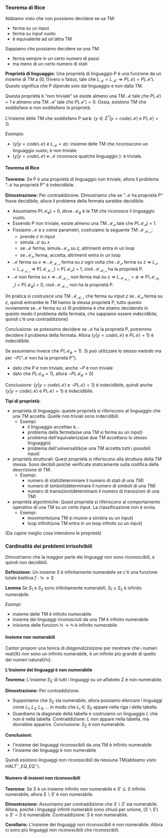 ### Teorema di Rice
Abbiamo visto che non possiamo decidere se ua TM:
- ferma su un input
- ferma su input vuoto
- è equivalente ad un'altra TM

Sappiamo che possiamo decidere se una TM:
- ferma sempre in un certo numero di passi
- ma meno di un certo numero di stati

**Proprietà di linguaggio:**
Una proprietà di linguaggio P è una funzione da un insieme di TM a $\{0, 1\}$(vero o falso), tale che $L_{\mathcal{M}} = L_{\mathcal{M}'} \Rightarrow P(\mathcal{M}) = P(\mathcal{M}')$.
Questo significa che P dipende solo dal linguaggio e non dalla TM.

Questa proprietà è "non triviale" se esiste almeno una TM $\mathcal{M}$ tale che $P(\mathcal{M}) = 1$ e almeno una TM $\mathcal{M}'$ tale che $P(\mathcal{M}') = 0$.
Ossia, esistono TM che soddisfano e non soddisfano la proprietà.

L'insieme delle TM che soddisfano P sarà: $\{ y \in \Sigma^* | y = code(\mathcal{M}) \text{ e } P(\mathcal{M}) = 1 \}$.

*Esempio:*
- $\{ y | y = code(\mathcal{M}) \text{ e } L_{\mathcal{M}} = \emptyset \}$: insieme delle TM che riconoscono un linguaggio vuoto, è non triviale.
- $\{ y | y = code(\mathcal{M}) \text{ e } \mathcal{M} \text{ riconosce qualche linguaggio } \}$: è triviale.

#### Teorema di Rice
**Teorema:**
Se P è una proprietà di linguaggio non triviale, allora il problema "$\mathcal{M}$ ha proprietà P" è indecidibile.

**Dimostrazione:**
Per contraddizione. DImostriamo che se "$\mathcal{M}$ ha proprietà P" fosse decidibile, allora il problema della fermata sarebbe decidibile.

- Assumiamo P($\mathcal{M_\emptyset}$) = 0, dove $\mathcal{M_\emptyset}$ è la TM che riconosce il linguaggio vuoto.
- Essendo P non triviale, esiste almeno una TM $\mathcal{M_{\mathcal{P}}}$ tale che P($\mathcal{M_{\mathcal{P}}}$) = 1.
- Fissiamo $\mathcal{M}$ e $x$ come parametri, costruiamo la seguente TM $\mathcal{M_{\mathcal{M}, x}}$:
    - prende $z$ in input
    - simula $\mathcal{M}$ su $x$
    - se $\mathcal{M}$ ferma, simula $\mathcal{M_{\mathcal{P}}}$ su $z$, altrimenti entra in un loop
    - se $\mathcal{M_{\mathcal{P}}}$ ferma, accetta, altrimenti entra in un loop
- $\mathcal{M}$ ferma su $x$ $\Rightarrow$ $\mathcal{M_{\mathcal{M}, x}}$ ferma su $z$ ogni volta che $\mathcal{M_{\mathcal{P}}}$ ferma su $z$ $\Rightarrow$ $L_{\mathcal{P}} = L_{\mathcal{M_{\mathcal{M}, x}}}$ $\Rightarrow$ P($\mathcal{M_{\mathcal{M}, x}}$) = P($\mathcal{M_{\mathcal{P}}}$) = 1, cioè $\mathcal{M_{\mathcal{M}, x}}$ ha la proprietà P.
- $\mathcal{M}$ non ferma su $x$ $\Rightarrow$ $\mathcal{M_{\mathcal{M}, x}}$ non ferma mai su $z$ $\Rightarrow$ $L_{\mathcal{M_{\mathcal{M}, x}}} = \emptyset$ $\Rightarrow$ P($\mathcal{M_{\mathcal{M}, x}}$) = P($\mathcal{M_{\emptyset}}$) = 0, cioè $\mathcal{M_{\mathcal{M}, x}}$ non ha la proprietà P.

(In pratica si costruisce una TM $\mathcal{M_{\mathcal{M}, x}}$ che ferma su input $z$ se $\mathcal{M_{\mathcal{P}}}$ ferma su $z$, quindi entrambe le TM hanno la stessa proprietà P, tutto questo ovviamente se $\mathcal{M}$ ferma su $x$)
(Il problema è che stiamo decidendo in questo modo il problema della fermata, che sappiamo essere indecidibile, quindi c'è una contraddizione)

Conclusione: se potessimo decidere se $\mathcal{M}$ ha la proprietà P, potremmo decidere il problema della fermata. Allora $\{ y | y = code(\mathcal{M}) \text{ e } P(\mathcal{M}) = 1 \}$ è indecidibile.

Se assumiamo invece che $P(\mathcal{M_{\emptyset}} = 1)$. Si può utilizzare lo stesso metodo ma per $\lnot P$("$\mathcal{M}$ non ha la proprietà P").

- dato che P è non triviale, anche $\lnot P$ è non triviale
- dato che $P(\mathcal{M_{\emptyset}} = 1)$, allora $\lnot P(\mathcal{M_{\emptyset}} = 0)$

Conclusione: $\{ y | y = code(\mathcal{M}) \text{ e } \lnot P(\mathcal{M}) = 1 \}$ è indecidibile, quindi anche $\{ y | y = code(\mathcal{M}) \text{ e } P(\mathcal{M}) = 1\}$ è indecidibile.

**Tipi di proprietà:**
- proprietà di linguaggio: queste proprietà si riferiscono al linguaggio che una TM accetta. Quelle non triviali sono indecidibili.
    - Esempi:
        - il linguaggio accettao è...
        - problema della fermata(se una TM si ferma su un input)
        - problema dell'equivalenza(se due TM accettano lo stesso linguaggio)
        - problema dell'universalità(se una TM accetta tutti i possibili input)
- proprietà strutturali: Quest proprietà si riferiscono alla struttura della TM stessa. Sono decibili poichè verificate staticamente sulla codifica della descrizione di TM.
    - Esempi:
        - numero di stati(determinare il numero di stati di una TM)
        - numero di simboli(determinare il numero di simboli di una TM)
        - numero di transizioni(determinare il numero di transizioni di una TM)
- proprietà algoritmiche: Quest proprietà si riferiscono al comportamento operativo di una TM su un certo input. La classificazione non è ovvia.
    - Esempi:
        - movimento(una TM si muove a sinistra su un input)
        - loop infiniti(una TM entra in un loop infinito su un input)

(Da capire meglio cosa intendono le proprietà)

### Cardinalità dei problemi irrisolvibili
Dimostriamo che la maggior parte dei linguaggi non sono riconoscibili, e quindi non decidibili.

**Definizione:**
Un insieme $S$ è infinitamente numerabile se c'è una funzione totale biettiva $f: \mathbb{N} \rightarrow S$

**Lemma**
Se $S_1$ e $S_2$ sono infinitamente numerabili, $S_1 \cup S_2$ è infinito numerabile.

*Esempi:*
- insieme delle TM è infinito numerabile
- insieme dei linguaggi riconosciuti da una TM è infinito numerabile
- inisisme delle funzioni $\mathbb{N} \rightarrow \mathbb{N}$ è infinito numerabile

#### Insieme non numerabili
Cantor proponr una tenica di *diagonalzzaizone* per mostrare che i numeri reali($\mathbb{R}$) non sono un infinito numerabile, è un infinito più grande di quello dei numeri naturali($\mathbb{N}$).

**L'insieme dei linguaggi è non numerabile**

**Teorema:**
L'insieme $S_{\Sigma}$ di tutti i linguaggi su un alfabeto $\Sigma$ è non numerabile.

**Dimostrazione:**
Per contraddizione. 
- Supponiamo che $S_{\Sigma}$ sia numerabile, allora possiamo elencare i linguaggi come $L_1, L_2, L_3, ...$ in modo che $L_i \in S_{\Sigma}$ appare nella riga $i$ della tabella.
- Guardiamo la diagonale della tabella e costruiamo un linguaggio $L$ che non è nella tabella.
Contraddizione: $L$ non appare nella tabella, ma dovrebbe apparire.
Conclusione: $S_{\Sigma}$ è non numerabile.

**Conclusioni:**
- l'insieme dei linguaggi riconoscibili da una TM è infinito numerabile
- l'insieme dei linguaggi è non numerabile

Quindi esistono linguaggi non riconoscibili da nessuna TM(abbiamo visto $HALT^-, EQ, EQ^-$).

#### Numero di insiemi non riconoscibili
**Teorema:**
Se $S$ è un insieme infinito non numerabile e $S' \subseteq S$ infinito numerabile, allora $S \backslash S'$ è non numerabile.

**Dimostrazione:**
Assumiamo per contraddizione che $S \backslash S'$ sia numerabile. Allora, poichè i linguaggi infiniti numerabili sono chiusi per unione, $(S \backslash S') \cup S' = S$ è numerabile.
Contraddizione: $S$ è non numerabile.

**Corollario:**
L'insieme dei linguaggi non riconoscibili è non numerabile. Allora ci sono più linguaggi non riconoscibili che riconoscibili.
